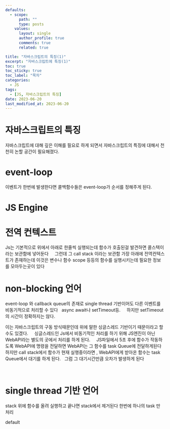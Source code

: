 ```yaml
---
defaults:
  - scope:
      path: ""
      type: posts
    values:
      layout: single
      author_profile: true
      comments: true
      related: true

title: "자바스크립트의 특징(1)"
excerpt: "자바스크립트에 특징(1)"
toc: true
toc_sticky: true
toc_label: "목차"
categories:
  - JS 
tags:
  - [JS, 자바스크립트의 특징]
date: 2023-06-20
last_modified_at: 2023-06-20
---
```

# 자바스크립트의 특징

자바스크립트에 대해 깊은 이해를 필요로 하게 되면서 자바스크립트의 특징에 대해서 천천히 논할 공간이 필요해졌다. &nbsp;
&nbsp;
&nbsp;
&nbsp;
&nbsp;
&nbsp;
# event-loop 
이벤트가 한번에 발생한다면 콜백함수들은 event-loop가 순서를 정해주게 된다. &nbsp; 


# JS Engine



# 전역 컨텍스트 
Js는 기본적으로 위에서 아래로 한줄씩 실행되는데 함수가 호출된걸 발견하면 콜스텍이라는 보관함에 넣어둔다 &nbsp;
&nbsp;
그런데 그 call stack 이라는 보관함 가장 아래에 전역컨텍스트가 존재하는데 이것은 변수나 함수 scope 등등의 함수를 실행시키는데 필요한 정보를 모아두는곳이 있다 &nbsp; 


# non-blocking 언어
event-loop 와 callback queue의 존재로 single thread 기반이어도 다른 이벤트를 비동기적으로 처리할 수 있다 &nbsp; 
async await나 setTimeout등. &nbsp;
&nbsp;
하지만 setTimeout의 시간이 정확하지는 않다. &nbsp;
&nbsp; 

이는 자바스크립트의 구동 방식때문인데 위에 말한 싱글스레드 기반이기 때문이라고 할 수도 있겠다. &nbsp;
&nbsp;
싱글스레드인 Js에서 비동기적인 처리를 하기 위해 JS엔진이 아닌 WebAPI라는 별도의 곳에서 처리를 하게 된다. &nbsp;
&nbsp;
JS파일에서 5초 후에 함수가 작동하도록 WebAPI에 명령을 전달하면 WebAPI는 그 함수를 task Queue에 전달하게된다 &nbsp;
하지만 call stack에서 함수가 현재 실행중이라면 , WebAPI에게 받아온 함수는 task Queue에서 대기를 하게 된다. &nbsp;
그럼 그 대기시간만큼 오차가 발생하게 된다 &nbsp;

&nbsp;
&nbsp;
&nbsp;
# single thread 기반 언어  
stack 위에 함수를 올려 실행하고 끝나면 stack에서 제거된다 한번에 하나의 task 만 처리 &nbsp; 


default

```js
```

